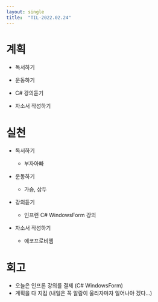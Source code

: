 ```yaml
---
layout: single
title:  "TIL-2022.02.24"
---
```


# 계획
- 독서하기

- 운동하기

- C# 강의듣기

- 자소서 작성하기

# 실천
- 독서하기
  - 부자아빠

- 운동하기
  - 가슴, 삼두

- 강의듣기
  - 인프런 C# WindowsForm 강의

- 자소서 작성하기
  - 에코프로비엠
  
# 회고
- 오늘은 인프론 강의를 결제 (C# WindowsForm)
- 계획을 다 지킴 (내일은 꼭 알람이 울리자마자 일어나야 겠다...)
